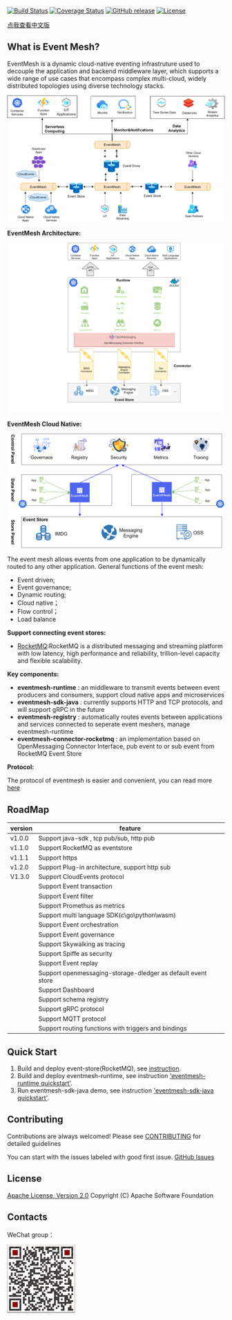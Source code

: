 [![Build Status](https://www.travis-ci.org/WeBankFinTech/DeFiBus.svg?branch=master)](https://www.travis-ci.org/WeBankFinTech/EventMesh)
[![Coverage Status](https://coveralls.io/repos/github/WeBankFinTech/DeFiBus/badge.svg?branch=master)](https://coveralls.io/github/WeBankFinTech/EventMesh?branch=master)
[![GitHub release](https://img.shields.io/badge/release-download-orange.svg)](https://github.com/WeBankFinTech/EventMesh/releases)
[![License](https://img.shields.io/badge/license-Apache%202-4EB1BA.svg)](https://www.apache.org/licenses/LICENSE-2.0.html)

[点我查看中文版](README.zh-CN.md)

## What is Event Mesh?
EventMesh is a dynamic cloud-native eventing infrastruture used to decouple the application and backend middleware layer, which supports a wide range of use cases that encompass complex multi-cloud, widely distributed topologies using diverse technology stacks.

![architecture1](docs/images/eventmesh-define.png)

**EventMesh Architecture:**

![architecture1](docs/images/eventmesh-runtime.png)

**EventMesh Cloud Native:**

![architecture2](docs/images/eventmesh-panels.png)

The event mesh allows events from one application to be dynamically routed to any other application.
General functions of the event mesh:

* Event driven;
* Event governance;
* Dynamic routing;
* Cloud native；
* Flow control；
* Load balance

**Support connecting event stores:**

* [RocketMQ](https://github.com/apache/rocketmq):RocketMQ is a distributed messaging and streaming platform with low latency, high performance and reliability, trillion-level capacity and flexible scalability.

**Key components:**

* **eventmesh-runtime** : an middleware to transmit events between event producers and consumers, support cloud native apps and microservices
* **eventmesh-sdk-java** : currently supports HTTP and TCP protocols, and will support gRPC in the future
* **eventmesh-registry** : automatically routes events between applications and services connected to seperate event meshers, manage eventmesh-runtime
* **eventmesh-connector-rocketmq** : an implementation based on OpenMessaging Connector Interface, pub event to or sub event from RocketMQ Event Store

**Protocol:**

The protocol of eventmesh is easier and convenient, you can read more [here](docs/cn/instructions/eventmesh-runtime-protocol.zh-CN.md)

## RoadMap
| version | feature |
| ----    | ----    |
| v1.0.0  |Support java-sdk , tcp pub/sub, http pub|
| v1.1.0  |Support RocketMQ as eventstore|
| v1.1.1  |Support https|
| v1.2.0  |Support Plug-in architecture, support http sub|
| V1.3.0 |Support CloudEvents protocol|
|         |Support Event transaction|
|         |Support Event filter|
|         |Support Promethus as metrics|
|         |Support multi language SDK(c\go\python\wasm)|
|         |Support Event orchestration|
|         |Support Event governance|
|         |Support Skywalking as tracing|
|         |Support Spiffe as security|
|         |Support Event replay|
|         |Support openmessaging-storage-dledger as default event store|
|         |Support Dashboard|
| |Support schema registry|
| |Support gRPC protocol|
| |Support MQTT protocol|
| |Support routing functions with triggers and bindings|

## Quick Start
1. Build and deploy event-store(RocketMQ), see [instruction](https://rocketmq.apache.org/docs/quick-start/).
2. Build and deploy eventmesh-runtime, see instruction ['eventmesh-runtime quickstart'](docs/en/instructions/eventmesh-runtime-quickstart.md).
3. Run eventmesh-sdk-java demo, see instruction ['eventmesh-sdk-java quickstart'](docs/en/instructions/eventmesh-sdk-java-quickstart.md). 

## Contributing
Contributions are always welcomed! Please see [CONTRIBUTING](CONTRIBUTING.md) for detailed guidelines

You can start with the issues labeled with good first issue. 
[GitHub Issues](https://github.com/WeBankFinTech/EventMesh/issues)

## License
[Apache License, Version 2.0](http://www.apache.org/licenses/LICENSE-2.0.html) Copyright (C) Apache Software Foundation

## Contacts
WeChat group：

![wechat_qr](docs/images/mesh-helper.png)


